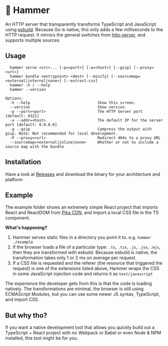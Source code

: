 # 🔨 Hammer

An HTTP server that transparently transforms TypeScript and JavaScript using [esbuild](https://github.com/evanw/esbuild). Because Go is native, this only adds a few milliseconds to the HTTP request. It mirrors the general switches from [http-server](https://github.com/http-party/http-server), and supports multiple sources.

## Usage

```
  hammer serve <src>... [-p=<port>] [-a=<host>] [--gzip] [--proxy=<url>]
  hammer bundle <entrypoint> <dest> [--minify] [--sourcemap=<external|internal|none>] [--extract-css]
  hammer -h | --help
  hammer --version

Options:
  -h --help                              Show this screen.
  --version                              Show version.
  -p --port=<port>                       The HTTP Server port [default: 4321]
  -a --addr=<host>                       The default IP for the server port [default: 0.0.0.0]
  -g --gzip                              Compress the output with gzip. Note: Not recommended for local development.
  -P --proxy=<url>                       Redirect 404s to a proxy URL
  --sourcemap=<external|inline|none>     Whether or not to include a source map with the bundle
```

## Installation

Have a look at [Releases](https://github.com/LukeChannings/hammer/releases/) and download the binary for your architecture and platform

## Example

The example folder shows an extremely simple React project that imports React and ReactDOM from [Pika CDN](https://www.pika.dev/), and import a local CSS file in the TS component.

**What's happening?**

1. Hammer serves static files in a directory you point it to. e.g. `hammer ./example`
2. If the browser loads a file of a particular type: `.ts`, `.tsx`, `.js`, `.jsx`, `.mjs`, then they are transformed with esbuild. Because esbuild is native, the transformation takes only 1 or 2 ms on average per request.
3. If a CSS file is requested and the referer (the resource that triggered the request) is one of the extensions listed above, Hammer wraps the CSS in some JavaScript injection code and returns it as `text/javascript`

The experience the developer gets from this is that the code is loading natively. The transformations are minimal, the browser is still using ECMAScript Modules, but you can use some newer JS syntax, TypeScript, and import CSS.

## But why tho?

If you want a native development tool that allows you quickly build out a TypeScript + React project with no Webpack or Babel or even Node & NPM installed, this tool might be for you.
